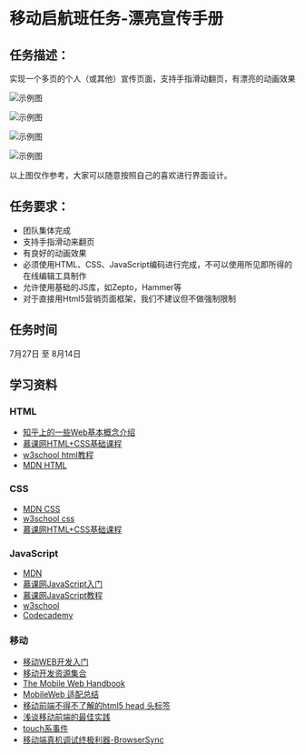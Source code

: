 # 移动启航班任务-漂亮宣传手册

## 任务描述：

实现一个多页的个人（或其他）宣传页面，支持手指滑动翻页，有漂亮的动画效果

![示例图](../asset/mob_qihang_task2_01.png)

![示例图](../asset/mob_qihang_task2_02.png)

![示例图](../asset/mob_qihang_task2_03.png)

![示例图](../asset/mob_qihang_task2_04.png)

以上图仅作参考，大家可以随意按照自己的喜欢进行界面设计。

## 任务要求：

* 团队集体完成
* 支持手指滑动来翻页
* 有良好的动画效果
* 必须使用HTML、CSS、JavaScript编码进行完成，不可以使用所见即所得的在线编辑工具制作
* 允许使用基础的JS库，如Zepto，Hammer等
* 对于直接用Html5营销页面框架，我们不建议但不做强制限制

## 任务时间

7月27日 至 8月14日

## 学习资料

### HTML

- [知乎上的一些Web基本概念介绍](http://www.zhihu.com/question/22689579)
- [慕课网HTML+CSS基础课程](http://www.imooc.com/learn/9)
- [w3school html教程](http://w3school.com.cn/html/index.asp)
- [MDN HTML](https://developer.mozilla.org/zh-CN/docs/Web/HTML/Introduction)

### CSS

- [MDN CSS](https://developer.mozilla.org/zh-CN/docs/Web/Guide/CSS/Getting_started)
- [w3school css](http://w3school.com.cn/css/index.asp)
- [慕课网HTML+CSS基础课程](http://www.imooc.com/learn/9)

### JavaScript

- [MDN](https://developer.mozilla.org/zh-CN/docs/Web/JavaScript)
- [慕课网JavaScript入门](http://www.imooc.com/learn/36)
- [慕课网JavaScript教程](http://www.imooc.com/learn/10)
- [w3school](http://www.w3school.com.cn/js/)
- [Codecademy](http://www.codecademy.com/tracks/javascript)

### 移动

* [移动WEB开发入门](http://junmer.github.io/mobile-dev-get-started/)
* [移动开发资源集合](https://github.com/jtyjty99999/mobileTech)
* [The Mobile Web Handbook](http://quirksmode.org/mobilewebhandbook/)
* [MobileWeb 适配总结](http://www.w3ctech.com/topic/979)
* [移动前端不得不了解的html5 head 头标签](http://www.css88.com/archives/5480)
* [浅谈移动前端的最佳实践](http://www.cnblogs.com/yexiaochai/p/4219523.html)
* [touch系事件](http://www.html-js.com/article/All-right-thinking-touch-events)
* [移动端真机调试终极利器-BrowserSync](http://www.codingserf.com/index.php/2015/03/browsersync/)

